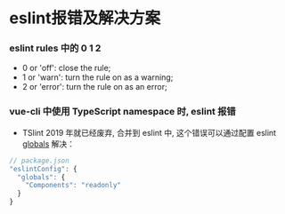 # eslint报错及解决方案

### eslint rules 中的 0 1 2
- 0 or 'off': close the rule;
- 1 or 'warn': turn the rule on as a warning;
- 2 or 'error': turn the rule on as an error;

### vue-cli 中使用 TypeScript namespace 时, eslint 报错
- TSlint 2019 年就已经废弃, 合并到 eslint 中, 这个错误可以通过配置 eslint [globals](https://eslint.org/docs/user-guide/configuring/language-options#specifying-globals) 解决：
```javascript
// package.json
"eslintConfig": {
  "globals": {
    "Components": "readonly"
  }
}
```
